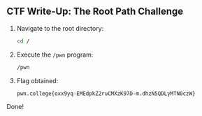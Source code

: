 

## CTF Write-Up: The Root Path Challenge

1. Navigate to the root directory:
   ```bash
   cd /
   ```

2. Execute the `/pwn` program:
   ```bash
   /pwn
   ```

3. Flag obtained:
   ```
   pwn.college{oxx9yq-EMEdpkZ2ruCMXzK97D-m.dhzN5QDLyMTN0czW}
   ```

Done!